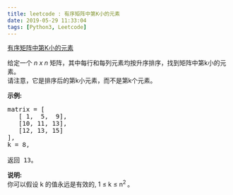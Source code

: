 ```yaml
---
title: leetcode : 有序矩阵中第K小的元素
date: 2019-05-29 11:33:04
tags: [Python3, Leetcode]
---
```


[有序矩阵中第K小的元素](https://leetcode-cn.com/problems/kth-smallest-element-in-a-sorted-matrix/)

<p>给定一个&nbsp;<em>n x n&nbsp;</em>矩阵，其中每行和每列元素均按升序排序，找到矩阵中第k小的元素。<br />
请注意，它是排序后的第k小元素，而不是第k个元素。</p>

<!-- more -->

<p><strong>示例:</strong></p>

<pre>
matrix = [
   [ 1,  5,  9],
   [10, 11, 13],
   [12, 13, 15]
],
k = 8,

返回 13。
</pre>

<p><strong>说明: </strong><br />
你可以假设 k 的值永远是有效的, 1 &le; k &le; n<sup>2&nbsp;</sup>。</p>
